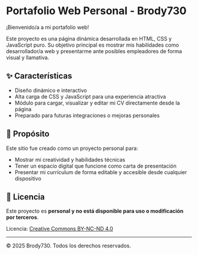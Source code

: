 # Portafolio Web Personal - Brody730

¡Bienvenido/a a mi portafolio web!

Este proyecto es una página dinámica desarrollada en HTML, CSS y JavaScript puro. Su objetivo principal es mostrar mis habilidades como desarrollador/a web y presentarme ante posibles empleadores de forma visual y llamativa.

## ✨ Características

- Diseño dinámico e interactivo
- Alta carga de CSS y JavaScript para una experiencia atractiva
- Módulo para cargar, visualizar y editar mi CV directamente desde la página
- Preparado para futuras integraciones o mejoras personales

## 🎯 Propósito

Este sitio fue creado como un proyecto personal para:

- Mostrar mi creatividad y habilidades técnicas
- Tener un espacio digital que funcione como carta de presentación
- Presentar mi currículum de forma editable y accesible desde cualquier dispositivo

## 🚫 Licencia

Este proyecto es **personal y no está disponible para uso o modificación por terceros**.

Licencia: [Creative Commons BY-NC-ND 4.0](https://creativecommons.org/licenses/by-nc-nd/4.0/)

---

© 2025 Brody730. Todos los derechos reservados.
